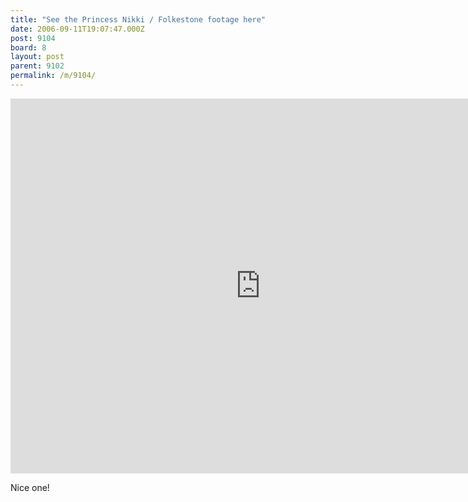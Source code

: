 ```yaml
---
title: "See the Princess Nikki / Folkestone footage here"
date: 2006-09-11T19:07:47.000Z
post: 9104
board: 8
layout: post
parent: 9102
permalink: /m/9104/
---
```

<iframe title="YouTube video player" width="800" height="600" src="http://www.youtube.com/embed/9Hg28Dr1pW8?hd=1" frameborder="0" allowfullscreen></iframe>

Nice one!
